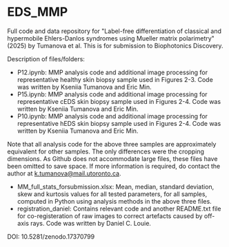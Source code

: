 # EDS_MMP
Full code and data repository for "Label-free differentiation of classical and hypermobile Ehlers-Danlos syndromes using Mueller matrix polarimetry" (2025) by Tumanova et al. This is for submission to Biophotonics Discovery. 

Description of files/folders:
- P12.ipynb: MMP analysis code and additional image processing for representative healthy skin biopsy sample used in Figures 2-3. Code was written by Kseniia Tumanova and Eric Min. 
- P15.ipynb: MMP analysis code and additional image processing for representative cEDS skin biopsy sample used in Figures 2-4. Code was written by Kseniia Tumanova and Eric Min. 
- P10.ipynb: MMP analysis code and additional image processing for representative hEDS skin biopsy sample used in Figures 2-4. Code was written by Kseniia Tumanova and Eric Min.
  
Note that all analysis code for the above three samples are approximately equivalent for other samples. The only differences were the cropping dimensions. As Github does not accommodate large files, these files have been omitted to save space. If more information is required, do contact the author at k.tumanova@mail.utoronto.ca. 
  
- MM_full_stats_forsubmission.xlsx: Mean, median, standard deviation, skew and kurtosis values for all tested parameters, for all samples, computed in Python using analysis methods in the above three files.
- registration_daniel: Contains relevant code and another README.txt file for co-registeration of raw images to correct artefacts caused by off-axis rays. Code was written by Daniel C. Louie. 


DOI: 10.5281/zenodo.17370799


